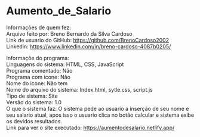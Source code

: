 # Aumento_de_Salario
Informações de quem fez:  
  Arquivo feito por: Breno Bernardo da Silva Cardoso  
  Link de usuario do GitHub: https://github.com/BrenoCardoso2002  
  Linkedin: https://www.linkedin.com/in/breno-cardoso-4087b0205/  

Informaçõe do programa:  
  Linguagens do sistema: HTML, CSS, JavaScript  
  Programa comentado: Não  
  Programa com icone: Não  
  Nome do icone: Não tem  
  Nome do arquivo do sistema: Index.html, sytle.css, script.js  
  Tipo de sistema: Site  
  Versão do sistema: 1.0  
  O que o sistema faz: O sistema pede ao usuario a inserção de seu nome e seu salario atual, apos isso o usuario clica no botão calcular e sistema exibe os devidos resultados.  
  Link para ver o site executado: https://aumentodesalario.netlify.app/
